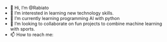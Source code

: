 - 👋 Hi, I’m @Rabiato
- 👀 I’m interested in learning new technology skills.
- 🌱 I’m currently learning programming AI with python
- 💞️ I’m looking to collaborate on fun projects to combine machine learning with sports.
- 📫 How to reach me:

<!---
Rabiato/Rabiato is a ✨ special ✨ repository because its `README.md` (this file) appears on your GitHub profile.
You can click the Preview link to take a look at your changes.
--->

